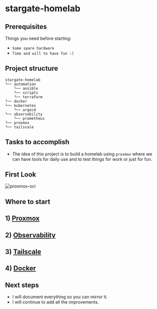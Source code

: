 # stargate-homelab

## Prerequisites
Things you need before starting:
* `Some spare hardware`
* `Time and will to have fun :)`

## Project structure
```
stargate-homelab
└── automation
    └── ansible    
    └── scripts  
    └── terraform
└── docker  
└── kubernetes
    └── argocd
└── observability
    └── prometheus  
└── proxmox
└── tailscale
```

## Tasks to accomplish
- The idea of this project is to build a homelab using `proxmox` where we can have tools for daily use and to test things for work or just for fun.

## First Look
![proxmox-oci](https://github.com/user-attachments/assets/b7e62e28-5a6d-44fb-b0c6-90f289c1c81d)

## Where to start
## 1) [Proxmox](./proxmox/README.md)
## 2) [Observability](./observability/prometheus/README.md)
## 3) [Tailscale](./tailscale/README.md)
## 4) [Docker](./docker/README.md)


## Next steps
- I will document everything so you can mirror it.
- I will continue to add all the improvements.